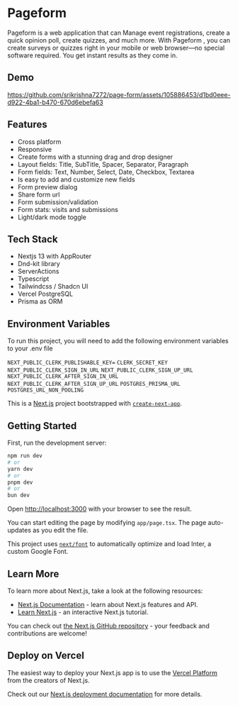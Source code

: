 # Pageform

Pageform is a web application that can Manage event registrations, create a quick opinion poll, create quizzes, and much more. With Pageform , you can create surveys or quizzes right in your mobile or web browser—no special software required. You get instant results as they come in.

## Demo

https://github.com/srikrishna7272/page-form/assets/105886453/d1bd0eee-d922-4ba1-b470-670d6ebefa63

## Features

- Cross platform
- Responsive
- Create forms with a stunning drag and drop designer
- Layout fields: Title, SubTitle, Spacer, Separator, Paragraph
- Form fields: Text, Number, Select, Date, Checkbox, Textarea
- Is easy to add and customize new fields
- Form preview dialog
- Share form url
- Form submission/validation
- Form stats: visits and submissions
- Light/dark mode toggle

## Tech Stack

- Nextjs 13 with AppRouter
- Dnd-kit library
- ServerActions
- Typescript
- Tailwindcss / Shadcn UI
- Vercel PostgreSQL
- Prisma as ORM

## Environment Variables

To run this project, you will need to add the following environment variables to your .env file

`NEXT_PUBLIC_CLERK_PUBLISHABLE_KEY=`
`CLERK_SECRET_KEY`
`NEXT_PUBLIC_CLERK_SIGN_IN_URL`
`NEXT_PUBLIC_CLERK_SIGN_UP_URL`
`NEXT_PUBLIC_CLERK_AFTER_SIGN_IN_URL`
`NEXT_PUBLIC_CLERK_AFTER_SIGN_UP_URL`
`POSTGRES_PRISMA_URL`
`POSTGRES_URL_NON_POOLING`

This is a [Next.js](https://nextjs.org/) project bootstrapped with [`create-next-app`](https://github.com/vercel/next.js/tree/canary/packages/create-next-app).

## Getting Started

First, run the development server:

```bash
npm run dev
# or
yarn dev
# or
pnpm dev
# or
bun dev
```

Open [http://localhost:3000](http://localhost:3000) with your browser to see the result.

You can start editing the page by modifying `app/page.tsx`. The page auto-updates as you edit the file.

This project uses [`next/font`](https://nextjs.org/docs/basic-features/font-optimization) to automatically optimize and load Inter, a custom Google Font.

## Learn More

To learn more about Next.js, take a look at the following resources:

- [Next.js Documentation](https://nextjs.org/docs) - learn about Next.js features and API.
- [Learn Next.js](https://nextjs.org/learn) - an interactive Next.js tutorial.

You can check out [the Next.js GitHub repository](https://github.com/vercel/next.js/) - your feedback and contributions are welcome!

## Deploy on Vercel

The easiest way to deploy your Next.js app is to use the [Vercel Platform](https://vercel.com/new?utm_medium=default-template&filter=next.js&utm_source=create-next-app&utm_campaign=create-next-app-readme) from the creators of Next.js.

Check out our [Next.js deployment documentation](https://nextjs.org/docs/deployment) for more details.
